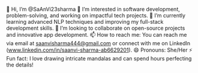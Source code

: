 👋 Hi, I’m @SaAnVi23sharma
👀 I’m interested in software development, problem-solving, and working on impactful tech projects.
🌱 I’m currently learning advanced NLP techniques and improving my full-stack development skills.
💞️ I’m looking to collaborate on open-source projects and innovative app development.
📫 How to reach me: You can reach me via email at saanvisharma444@gmail.com or connect with me on LinkedIn (www.linkedin.com/in/saanvi-sharma-ab6629201).
😄 Pronouns: She/Her
⚡ Fun fact: I love drawing intricate mandalas and can spend hours perfecting the details!

<!---
SaAnVi23sharma/SaAnVi23sharma is a ✨ special ✨ repository because its `README.md` (this file) appears on your GitHub profile.
You can click the Preview link to take a look at your changes.
--->
